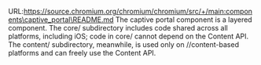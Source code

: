 URL:https://source.chromium.org/chromium/chromium/src/+/main:components\captive_portal\README.md
The captive portal component is a layered component. The core/ subdirectory
includes code shared across all platforms, including iOS; code in core/
cannot depend on the Content API. The content/ subdirectory, meanwhile, is
used only on //content-based platforms and can freely use the Content API.
